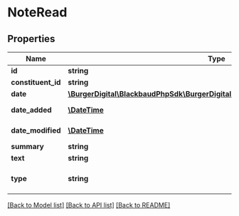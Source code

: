 # NoteRead

## Properties
Name | Type | Description | Notes
------------ | ------------- | ------------- | -------------
**id** | **string** | The immutable system record ID of the note. | [optional] 
**constituent_id** | **string** | The immutable system record ID of the constituent associated with the note. | [optional] 
**date** | [**\BurgerDigital\BlackbaudPhpSdk\BurgerDigital\BlackbaudPhpSdk\Models\FuzzyDate**](FuzzyDate.md) |  | [optional] 
**date_added** | [**\DateTime**](\DateTime.md) | The date when the note was created. Includes an offset from UTC in &lt;a href&#x3D;\&quot;https://tools.ietf.org/html/rfc3339\&quot;&gt;ISO-8601 format: &lt;/a&gt;&lt;i&gt;1969-11-21T10:29:43-04:00&lt;/i&gt;. | [optional] 
**date_modified** | [**\DateTime**](\DateTime.md) | The date when the note was last modified. Includes an offset from UTC in &lt;a href&#x3D;\&quot;https://tools.ietf.org/html/rfc3339\&quot;&gt;ISO-8601 format: &lt;/a&gt;&lt;i&gt;1969-11-21T10:29:43-04:00&lt;/i&gt;. | [optional] 
**summary** | **string** | The note summary. Maximum length is 50 characters. | [optional] 
**text** | **string** | The note&#x27;s contents. | [optional] 
**type** | **string** | The note type. Available values are the entries in the &lt;a href&#x3D;\&quot;https://developer.sky.blackbaud.com/docs/services/56b76470069a0509c8f1c5b3/operations/ListNoteTypes\&quot;&gt;&lt;b&gt;Notepad Types&lt;/b&gt;&lt;/a&gt; table. | [optional] 

[[Back to Model list]](../../README.md#documentation-for-models) [[Back to API list]](../../README.md#documentation-for-api-endpoints) [[Back to README]](../../README.md)

